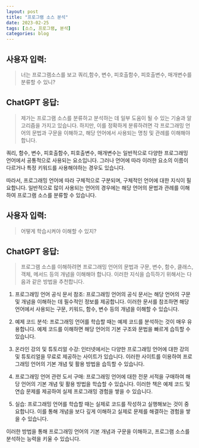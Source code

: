 ```yaml
---
layout: post
title: "프로그램 소스 분석"
date: 2023-02-25
tags: [소스, 프로그램, 분석]
categories: blog
---
```


## 사용자 입력:
> 너는 프로그램소스를 보고 쿼리,함수, 변수, 피호출함수, 피호출변수, 매개변수를 분류할 수 있니?

## ChatGPT 응답:
> 제가는 프로그램 소스를 분류하고 분석하는 데 일부 도움이 될 수 있는 기술과 알고리즘을 가지고 있습니다. 하지만, 이를 정확하게 분류하려면 각 프로그래밍 언어의 문법과 구문을 이해하고, 해당 언어에서 사용되는 명칭 및 관례를 이해해야합니다.

쿼리, 함수, 변수, 피호출함수, 피호출변수, 매개변수는 일반적으로 다양한 프로그래밍 언어에서 공통적으로 사용되는 요소입니다. 그러나 언어에 따라 이러한 요소의 이름이 다르거나 특정 키워드를 사용해야하는 경우도 있습니다.

따라서, 프로그래밍 언어에 따라 구체적으로 구분되며, 구체적인 언어에 대한 지식이 필요합니다. 일반적으로 많이 사용되는 언어의 경우에는 해당 언어의 문법과 관례를 이해하여 프로그램 소스를 분류할 수 있습니다.

## 사용자 입력:
> 어떻게 학습시켜야 이해할 수 있지?

## ChatGPT 응답:
> 프로그램 소스를 이해하려면 프로그래밍 언어의 문법과 구문, 변수, 함수, 클래스, 객체, 메서드 등의 개념을 이해해야 합니다. 이러한 지식을 습득하기 위해서는 다음과 같은 방법을 추천합니다.

1. 프로그래밍 언어 공식 문서 참조: 프로그래밍 언어의 공식 문서는 해당 언어의 구문 및 개념을 이해하는 데 필수적인 정보를 제공합니다. 이러한 문서를 참조하면 해당 언어에서 사용되는 구문, 키워드, 함수, 변수 등의 개념을 이해할 수 있습니다.

2. 예제 코드 분석: 프로그래밍 언어를 학습할 때는 예제 코드를 분석하는 것이 매우 유용합니다. 예제 코드를 이해하면 해당 언어의 기본 구조와 문법을 빠르게 습득할 수 있습니다.

3. 온라인 강의 및 튜토리얼 수강: 인터넷에서는 다양한 프로그래밍 언어에 대한 강의 및 튜토리얼을 무료로 제공하는 사이트가 있습니다. 이러한 사이트를 이용하여 프로그래밍 언어의 기본 개념 및 활용 방법을 습득할 수 있습니다.

4. 프로그래밍 언어 관련 도서 구매: 프로그래밍 언어에 대한 전문 서적을 구매하여 해당 언어의 기본 개념 및 활용 방법을 학습할 수 있습니다. 이러한 책은 예제 코드 및 연습 문제를 제공하여 실제 프로그래밍 경험을 쌓을 수 있습니다.

5. 실습: 프로그래밍 언어를 학습할 때는 실제로 코드를 작성하고 실행해보는 것이 중요합니다. 이를 통해 개념을 보다 깊게 이해하고 실제로 문제를 해결하는 경험을 쌓을 수 있습니다.

이러한 방법을 통해 프로그래밍 언어의 기본 개념과 구문을 이해하고, 프로그램 소스를 분석하는 능력을 키울 수 있습니다.

